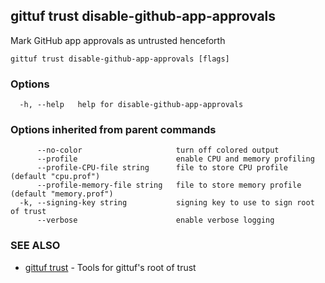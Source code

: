 ## gittuf trust disable-github-app-approvals

Mark GitHub app approvals as untrusted henceforth

```
gittuf trust disable-github-app-approvals [flags]
```

### Options

```
  -h, --help   help for disable-github-app-approvals
```

### Options inherited from parent commands

```
      --no-color                     turn off colored output
      --profile                      enable CPU and memory profiling
      --profile-CPU-file string      file to store CPU profile (default "cpu.prof")
      --profile-memory-file string   file to store memory profile (default "memory.prof")
  -k, --signing-key string           signing key to use to sign root of trust
      --verbose                      enable verbose logging
```

### SEE ALSO

* [gittuf trust](gittuf_trust.md)	 - Tools for gittuf's root of trust

